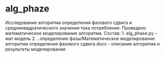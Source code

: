 # alg_phaze

Исследование алгоритма определения фазового сдвига и среднеквадратического значения тока потребления.
Проведено математическое моделирование алгоритма.
Состав:
	1. alg_phase.py - мат модель
	2. ..определение фазы/Математическое моделирование алгоритма определения фазового сдвига.docx - описание алгоритма и результаты моделирования


